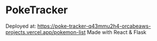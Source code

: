 # PokeTracker
Deployed at:
https://poke-tracker-q43mmu2h4-orcabeaws-projects.vercel.app/pokemon-list
Made with React & Flask